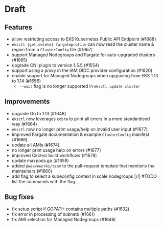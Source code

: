 # Draft

## Features

- allow restricting access to EKS Kubernetes Public API Endpoint (#1688)
- `eksctl {get,delete} fargateprofile` can now read the cluster name & region from a `ClusterConfig` file (#1667)
- support Managed Nodegroups and Fargate for auto-upgraded clusters (#1665)
- upgrade CNI plugin to version 1.5.5 (#1554)
- support using a proxy in the IAM OIDC provider configuration (#1620)
- enable support for Managed Nodegroups when upgrading from EKS 1.13 to 1.14 (#1656)
  - `--wait` flag is no longer supported in `eksctl update cluster`


## Improvements

- upgrade Go to 1.13 (#1648)
- `eksctl` now leverages `cobra` to print all errors in a more standardised way (#1664)
- `eksctl` now no longer print usage/help on invalid user input (#1677)
- improved Fargate documentation & example `ClusterConfig` manifest (#1666)
- update all AMIs (#1674) 
- no longer print usage help on errors (#1677)
- improved Circleci build workflows (#1679)
- update maxpods.go (#1659)
- added `@weaveworks/team` to the pull-request template that mentions the maintainers (#1660)
- add flag to select a kubeconfig context in scale nodegroups [//] #TODO list the commands with the flag
 
 
## Bug fixes

- fix setup script if GOPATH contains multiple paths (#1632)
- fix error in processing of subnets (#1661)
- fix AMI selection for Managed Nodegroups (#1649)
